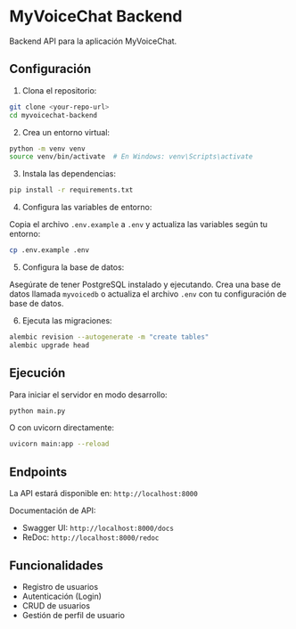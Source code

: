 # MyVoiceChat Backend

Backend API para la aplicación MyVoiceChat.

## Configuración

1. Clona el repositorio:

```bash
git clone <your-repo-url>
cd myvoicechat-backend
```

2. Crea un entorno virtual:

```bash
python -m venv venv
source venv/bin/activate  # En Windows: venv\Scripts\activate
```

3. Instala las dependencias:

```bash
pip install -r requirements.txt
```

4. Configura las variables de entorno:

Copia el archivo `.env.example` a `.env` y actualiza las variables según tu entorno:

```bash
cp .env.example .env
```

5. Configura la base de datos:

Asegúrate de tener PostgreSQL instalado y ejecutando. Crea una base de datos llamada `myvoicedb` o actualiza el archivo `.env` con tu configuración de base de datos.

6. Ejecuta las migraciones:

```bash
alembic revision --autogenerate -m "create tables"
alembic upgrade head
```

## Ejecución

Para iniciar el servidor en modo desarrollo:

```bash
python main.py
```

O con uvicorn directamente:

```bash
uvicorn main:app --reload
```

## Endpoints

La API estará disponible en: `http://localhost:8000`

Documentación de API:
- Swagger UI: `http://localhost:8000/docs`
- ReDoc: `http://localhost:8000/redoc`

## Funcionalidades

- Registro de usuarios
- Autenticación (Login)
- CRUD de usuarios
- Gestión de perfil de usuario
